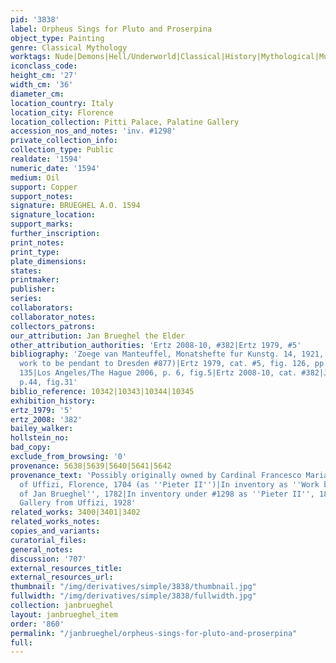 ```yaml
---
pid: '3838'
label: Orpheus Sings for Pluto and Proserpina
object_type: Painting
genre: Classical Mythology
worktags: Nude|Demons|Hell/Underworld|Classical|History|Mythological|Musical instruments
iconclass_code:
height_cm: '27'
width_cm: '36'
diameter_cm:
location_country: Italy
location_city: Florence
location_collection: Pitti Palace, Palatine Gallery
accession_nos_and_notes: 'inv. #1298'
private_collection_info:
collection_type: Public
realdate: '1594'
numeric_date: '1594'
medium: Oil
support: Copper
support_notes:
signature: BRUEGHEL A.O. 1594
signature_location:
support_marks:
further_inscription:
print_notes:
print_type:
plate_dimensions:
states:
printmaker:
publisher:
series:
collaborators:
collaborator_notes:
collectors_patrons:
our_attribution: Jan Brueghel the Elder
other_attribution_authorities: 'Ertz 2008-10, #382|Ertz 1979, #5'
bibliography: 'Zoege van Manteuffel, Monatshefte fur Kunstg. 14, 1921, (believed this
  work to be pendant to Dresden #877)|Ertz 1979, cat. #5, fig. 126, pp. 90, 104, 122,
  135|Los Angeles/The Hague 2006, p. 6, fig.5|Ertz 2008-10, cat. #382|Jolly 2011,
  p.44, fig.31'
biblio_reference: 10342|10343|10344|10345
exhibition_history:
ertz_1979: '5'
ertz_2008: '382'
bailey_walker:
hollstein_no:
bad_copy:
exclude_from_browsing: '0'
provenance: 5638|5639|5640|5641|5642
provenance_text: 'Possibly originally owned by Cardinal Francesco Maria del Monte|Inventory
  of Uffizi, Florence, 1704 (as ''Pieter II'')|In inventory as ''Work by the Brothers
  of Jan Brueghel'', 1782|In inventory under #1298 as ''Pieter II'', 1890|To Palatine
  Gallery from Uffizi, 1928'
related_works: 3400|3401|3402
related_works_notes:
copies_and_variants:
curatorial_files:
general_notes:
discussion: '707'
external_resources_title:
external_resources_url:
thumbnail: "/img/derivatives/simple/3838/thumbnail.jpg"
fullwidth: "/img/derivatives/simple/3838/fullwidth.jpg"
collection: janbrueghel
layout: janbrueghel_item
order: '860'
permalink: "/janbrueghel/orpheus-sings-for-pluto-and-proserpina"
full:
---
```

